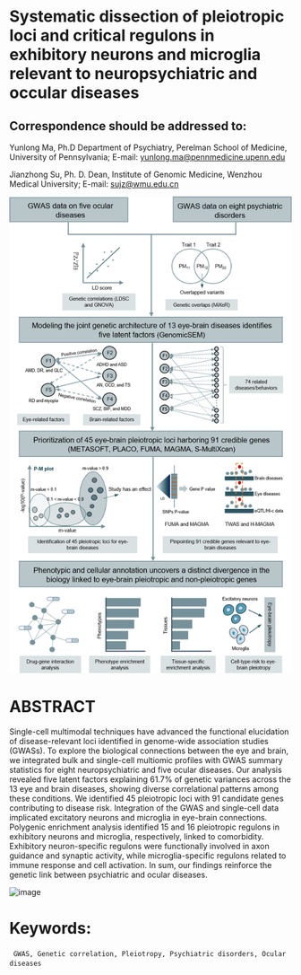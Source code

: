 # Systematic dissection of pleiotropic loci and critical regulons in exhibitory neurons and microglia relevant to neuropsychiatric and occular diseases

## Correspondence should be addressed to:
Yunlong Ma, Ph.D
Department of Psychiatry, Perelman School of Medicine, University of Pennsylvania;
E-mail: yunlong.ma@pennmedicine.upenn.edu 

Jianzhong Su, Ph. D.
Dean, Institute of Genomic Medicine, Wenzhou Medical University;
E-mail: sujz@wmu.edu.cn 

![Workflow](https://github.com/mayunlong89/Brain_eye_comorbidity/blob/main/Figures/Figure_1.png)

# ABSTRACT
Single-cell multimodal techniques have advanced the functional elucidation of disease-relevant loci identified in genome-wide association studies (GWASs). To explore the biological connections between the eye and brain, we integrated bulk and single-cell multiomic profiles with GWAS summary statistics for eight neuropsychiatric and five ocular diseases. Our analysis revealed five latent factors explaining 61.7% of genetic variances across the 13 eye and brain diseases, showing diverse correlational patterns among these conditions. We identified 45 pleiotropic loci with 91 candidate genes contributing to disease risk. Integration of the GWAS and single-cell data implicated excitatory neurons and microglia in eye-brain connections. Polygenic enrichment analysis identified 15 and 16 pleiotropic regulons in exhibitory neurons and microglia, respectively, linked to comorbidity. Exhibitory neuron-specific regulons were functionally involved in axon guidance and synaptic activity, while microglia-specific regulons related to immune response and cell activation. In sum, our findings reinforce the genetic link between psychiatric and ocular diseases.

![image](https://github.com/mayunlong89/Brain_eye_comorbidity/assets/16714701/b4c95060-9060-4047-b924-8b5973f92fe4)


# Keywords:
``` GWAS, Genetic correlation, Pleiotropy, Psychiatric disorders, Ocular diseases```
